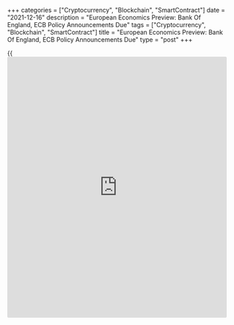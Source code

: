 +++
categories = ["Cryptocurrency", "Blockchain", "SmartContract"]
date = "2021-12-16"
description = "European Economics Preview: Bank Of England, ECB Policy Announcements Due"
tags = ["Cryptocurrency", "Blockchain", "SmartContract"]
title = "European Economics Preview: Bank Of England, ECB Policy Announcements Due"
type = "post"
+++

{{<iframe id="large-banner" src="https://www.bounty.group/#slide=14.0" width="100%" height="600" scrolling="no" style="border: 0px solid rgb(216, 221, 230); border-radius: 3px;">}}

The monetary [policy](https://www.fintechee.com/policy/) announcements from the Bank of England, the European
Central Bank and the Swiss National Bank are due on Thursday, headlining
a hectic day for the European economic [news](https://www.letsplayfx.com/blog/forex-news-website/).

At 2.45 am ET, the French statistical office Insee releases
[business][1] sentiment survey data. The confidence index is expected to
remain unchanged at 109 in December.

At 3.15 am ET, IHS Markit releases France's flash composite Purchasing
Managers' survey data. The composite index is seen at 55 in December,
down from 56.1 in November.

At 3.30 am ET, Swiss National Bank announces its interest rate decision.
The central bank is expected to retain the [policy](https://www.fintechee.com/policy/) rate and interest on
sight deposits at -0.75 percent.

In the meantime, Germany's flash composite PMI data is due. Economists
forecast the index to fall to 51.1 in December from 52.2 in November.

Half an hour later, IHS Markit is slated to issue Eurozone flash
composite PMI survey results. The composite output index is expected to
fall to 54.0 in December from 55.4 in the prior month.

Also, Norges Bank announces its interest rate decision at 4.00 am. The
bank is forecast to lift its key rate to 0.50 percent from 0.25 percent.

At 4.30 am ET, UK Markit/CIPS flash composite PMI survey results are
due. Economists expect the index to fall to 56.4 in December from 57.6
in November.

At 5.00 am ET, Eurostat is scheduled to issue euro area foreign trade
data for October. The trade surplus is seen at EUR 7.6 billion versus
EUR 7.3 billion in September.

At 6.00 am ET, Turkey's central bank publishes the monetary [policy](https://www.fintechee.com/policy/)
decision. Economists forecast the bank to hold its one-week repo rate at
15.00 percent.

At 7.00 am ET, the Bank of England announces the outcome of its monetary
[policy](https://www.fintechee.com/policy/) committee meeting.

Despite high inflation and tight labor market conditions, economists
expect the BoE to maintain status quo. The interest rate is expected to
be kept unchanged at a record low 0.10 percent and the asset purchase
programme at GBP 875 billion.

At 7.45 am ET, the European Central Bank is scheduled to release the
decision of the governing council meeting. The bank is set to hold its
deposit facility rate at -0.50 percent.

At 8.30 am ET, ECB President Christine Lagarde holds customary press
conference in Frankfurt.

For comments and feedback [contact](https://www.playgroundfx.com/contact/): editorial@rtt[news](https://www.letsplayfx.com/blog/forex-news-website/).com

[Economic News][2]

 **What parts of the world are seeing the best (and worst) economic
performances lately? Click[here][3] to check out our [Econ Scorecard][3]
and find out! See up-to-the-moment [ranking](https://www.playgroundfx.com/blog/crypto-exchange-ranking/)s for the best and worst
performers in [GDP][3], [unemployment rate][4], [inflation][5] and much
more.**

   1. www.rtt[news](https://www.letsplayfx.com/blog/forex-news-website/).com/Content/Business.aspx
   2. www.rtt[news](https://www.letsplayfx.com/blog/forex-news-website/).com/Content/EconomicNews.aspx
   3. www.rtt[news](https://www.letsplayfx.com/blog/forex-news-website/).com/economic-scorecard/world-rank/GDP/highest-performance.aspx
   4. www.rtt[news](https://www.letsplayfx.com/blog/forex-news-website/).com/economic-scorecard/world-rank/unemployment-rate/lowest-performance.aspx
   5. www.rtt[news](https://www.letsplayfx.com/blog/forex-news-website/).com/economic-scorecard/world-rank/CPI/highest-performance.aspx
